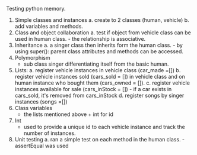 Testing python memory. 

1. Simple classes and instances
    a. create to 2 classes (human, vehicle)
    b. add variables and methods. 
2. Class and object collaboration
    a. test if object from vehicle class can be used in human class. 
        - the relationship is associative. 
3. Inheritance
    a. a singer class then inherits form the human class. 
        - by using super(): parent class attributes and methods can be accessed. 
4. Polymorphism
    - sub class singer differentiating itself from the basic human. 
5. Lists: 
    a. register vehicle instances in vehicle class (car_made =[])
    b. register vehicle instances sold (cars_sold = []) in vehicle class and on human instance who bought them (cars_owned = []). 
    c. register vehicle instances available for sale (cars_inStock = [])
        - if a car exists in cars_sold, it's removed from cars_inStock
    d. register songs by singer instances (songs =[])
6. Class variables
    - the lists mentioned above + int for id
7. Int
    - used to provide a unique id to each vehicle instance and track the number of instances. 
8. Unit testing
     a. ran a simple test on each method in the human class.
        - assertEqual was used  